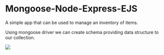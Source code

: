 # Mongoose-Node-Express-EJS

A simple app that can be used to manage an inventory of items.

Using mongoose driver we can create schema providing data structure to our collection.

![](https://github.com/EdoLabWorks/xedo-imgs/blob/master/MongooseNodeExpressImage.png)
